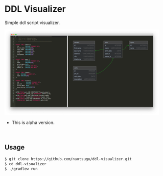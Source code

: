 # DDL Visualizer

Simple ddl script visualizer.

![DDLViewer](doc/images/screenshot.png)

* This is alpha version.

<br/>

## Usage

```
$ git clone https://github.com/naotsugu/ddl-visualizer.git
$ cd ddl-visualizer
$ ./gradlew run
```

